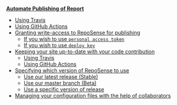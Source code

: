 <navigation>

<span class="lead">[**Automate Publishing of Report**]({{baseUrl}}/PublishingGuide.html)</span>
* [Using Travis](#using-travis)
* [Using GitHub Actions](#using-github-actions)
* [Granting write-access to RepoSense for publishing](#granting-write-access-to-reposense-for-publishing)
  * [If you wish to use `personal access token`](#if-you-wish-to-use-personal-access-token)
  * [If you wish to use `deploy key`](#if-you-wish-to-use-deploy-key)
* [Keeping your site up-to-date with your code contribution](#keeping-your-site-up-to-date-with-your-code-contribution)
  * [Using Travis](#using-travis)
  * [Using GitHub Actions](#using-github-actions)
* [Specifying which version of RepoSense to use](#specifying-which-version-of-reposense-to-use)
  * [Use our latest release (Stable)](#use-out-latest-release-stable)
  * [Use our master branch (Beta)](#use-our-master-branch-beta)
  * [Use a specific version of release](#use-a-specific-version-of-release)
* [Managing your configuration files with the help of collaborators](#managing-your-configuration-files-with-the-help-of-collaborators)

</navigation>
